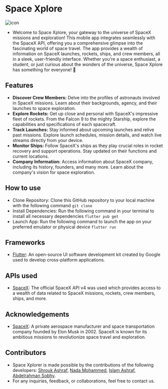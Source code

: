# Space Xplore 

![icon](https://github.com/Shrouk-Ashraf/Space_app/assets/96924895/25c05e3c-3e7f-4cd1-bc37-05ed79f29a88)

- Welcome to Space Xplore, your gateway to the universe of SpaceX missions and exploration! This mobile app integrates seamlessly with the SpaceX API, offering you a comprehensive glimpse into the fascinating world of space travel. The app provides a wealth of information on SpaceX launches, rockets, ships, and crew members, all in a sleek, user-friendly interface. Whether you're a space enthusiast, a student, or just curious about the wonders of the universe, Space Xplore has something for everyone! 🚀

## Features 
- **Discover Crew Members:** Delve into the profiles of astronauts involved in SpaceX missions. Learn about their backgrounds, agency, and their launches to space exploration.
- **Explore Rockets:** Get up close and personal with SpaceX's impressive fleet of rockets. From the Falcon 9 to the mighty Starship, explore the capabilities and specifications of each spacecraft.
- **Track Launches:** Stay informed about upcoming launches and relive past missions. Explore launch schedules, mission details, and watch live streams directly from your device.
- **Monitor Ships:** Follow SpaceX's ships as they play crucial roles in rocket recovery and support operations. Stay updated on their functions and current locations.
- **Company Information:** Access information about SpaceX company, including its history, founders, and many more. Learn about the company's vision for space exploration.

## How to use
- Clone Repository: Clone this GitHub repository to your local machine with the following command
```git clone```
- Install Dependencies: Run the following command in your terminal to install all necessary dependencies
```flutter pub get```
- Launch App: Run the following command to launch the app on your preferred emulator or physical device
```flutter run```

## Frameworks
- [Flutter](https://flutter.dev): An open-source UI software development kit created by Google used to develop cross-platform applications.

## APIs used
- [SpaceX](https://github.com/r-spacex/SpaceX-API/tree/master/docs#rspacex-api-docs): The official SpaceX API v4 was used which provides access to a wealth of data related to SpaceX missions, rockets, crew members, ships, and more.

## Acknowledgements
- [SpaceX](https://www.spacex.com): A private aerospace manufacturer and space transportation company founded by Elon Musk in 2002. SpaceX is known for its ambitious missions to revolutionize space travel and exploration.

## Contributors
- Space Xplorer is made possible by the contributions of the following developers: [Shrouk Ashraf](https://github.com/Shrouk-Ashraf), [Nada Mohammed](https://github.com/nadaamohhamed), [Islam Ashraf](https://github.com/islamashraf2003), [Abdelrahman Sobhy](https://github.com/abdarahmann).
-  For any inquiries, feedback, or collaborations, feel free to contact us.
